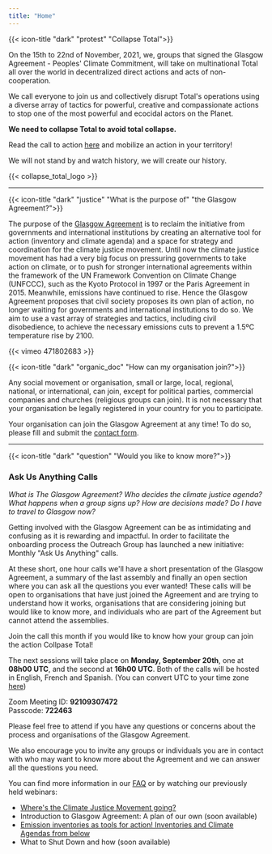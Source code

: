 ```yaml
---
title: "Home"
---
```


{{< icon-title "dark" "protest" "Collapse Total">}}

On the 15th to 22nd of November, 2021, we, groups that signed the Glasgow Agreement - Peoples' Climate Commitment, will take on multinational Total all over the world in decentralized direct actions and acts of non-cooperation.  

We call everyone to join us and collectively disrupt Total's operations using a diverse array of tactics for powerful, creative and compassionate actions to stop one of the most powerful and ecocidal actors on the Planet.  

**We need to collapse Total to avoid total collapse.**  

Read the call to action [here](collapse_total_call_to_action) and mobilize an action in your territory!

We will not stand by and watch history, we will create our history.  

{{< collapse_total_logo >}}

---

{{< icon-title "dark" "justice" "What is the purpose of" "the Glasgow Agreement?">}}

The purpose of the [Glasgow Agreement](./agreement) is to reclaim the initiative from governments and international institutions by creating an alternative tool for action (inventory and climate agenda) and a space for strategy and coordination for the climate justice movement. Until now the climate justice movement has had a very big focus on pressuring governments to take action on climate, or to push for stronger international agreements within the framework of the UN Framework Convention on Climate Change (UNFCCC), such as the Kyoto Protocol in 1997 or the Paris Agreement in 2015. Meanwhile, emissions have continued to rise. Hence the Glasgow Agreement proposes that civil society proposes its own plan of action, no longer waiting for governments and international institutions to do so. We aim to use a vast array of strategies and tactics, including civil disobedience, to achieve the necessary emissions cuts to prevent a 1.5ºC temperature rise by 2100.  

{{< vimeo 471802683 >}}

{{< icon-title "dark" "organic_doc" "How can my organisation join?">}}

Any social movement or organisation, small or large, local, regional, national, or international, can join, except for political parties, commercial companies and churches (religious groups can join). It is not necessary that your organisation be legally registered in your country for you to participate.  

Your organisation can join the Glasgow Agreement at any time! To do so, please fill and submit the [contact form](./contact).  

---

{{< icon-title "dark" "question" "Would you like to know more?">}}

### Ask Us Anything Calls

*What is The Glasgow Agreement? Who decides the climate justice agenda? What happens when a group signs up? How are decisions made? Do I have to travel to Glasgow now?*  

Getting involved with the Glasgow Agreement can be as intimidating and confusing as it is rewarding and impactful. In order to facilitate the onboarding process the Outreach Group has launched a new initiative: Monthly "Ask Us Anything" calls.  

At these short, one hour calls we'll have a short presentation of the Glasgow Agreement, a summary of the last assembly and finally an open section where you can ask all the questions you ever wanted! These calls will be open to organisations that have just joined the Agreement and are trying to understand how it works, organisations that are considering joining but would like to know more, and individuals who are part of the Agreement but cannot attend the assemblies.  

Join the call this month if you would like to know how your group can join the action Collpase Total!  

The next sessions will take place on **Monday, September 20th**, one at **08h00 UTC**, and the second at **16h00 UTC**.  Both of the calls will be hosted in English, French and Spanish. (You can convert UTC to your time zone [here](https://www.worldtimebuddy.com/))

Zoom Meeting ID: **92109307472**  
Passcode: **722463**  

Please feel free to attend if you have any questions or concerns about the process and organisations of the Glasgow Agreement.  

We also encourage you to invite any groups or individuals you are in contact with who may want to know more about the Agreement and we can answer all the questions you need.  

You can find more information in our [FAQ](./faq) or by watching our previously held webinars:
- [Where's the Climate Justice Movement going?](https://www.facebook.com/peoplesclimatecommitment/videos/2653423964896375/)
- Introduction to Glasgow Agreement: A plan of our own (soon available)
- [Emission inventories as tools for action! Inventories and Climate Agendas from below](https://www.facebook.com/peoplesclimatecommitment/videos/358312655441148/)
- What to Shut Down and how (soon available)